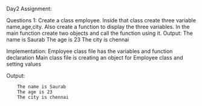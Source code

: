 Day2 Assignment:

Questions 1:
Create a class employee. Inside that class create three variable name,age,city. Also create a function to
display the three variables. In the main function create two objects and call the function using it.
Output:
The name is Saurab
The age is 23
The city is chennai

Implementation:
Employee class file has the variables and function declaration
Main class file is creating an object for Employee class and setting values

Output:

```
    The name is Saurab
    The age is 23
    The city is chennai
```